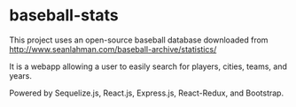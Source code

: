# baseball-stats

This project uses an open-source baseball database downloaded from http://www.seanlahman.com/baseball-archive/statistics/

It is a webapp allowing a user to easily search for players, cities, teams, and years.

Powered by Sequelize.js, React.js, Express.js, React-Redux, and Bootstrap.
